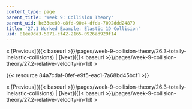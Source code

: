 ```yaml
---
content_type: page
parent_title: 'Week 9: Collision Theory'
parent_uid: bc33ee80-c8fd-90e4-dfda-7092ddd24879
title: '27.1 Worked Example: Elastic 1D Collision'
uid: 81ee9da3-5071-cf42-2165-0926ad929f14
---
```


« [Previous]({{< baseurl >}}/pages/week-9-collision-theory/26.3-totally-inelastic-collisions) | [Next]({{< baseurl >}}/pages/week-9-collision-theory/27.2-relative-velocity-in-1d) »

{{< resource 84a7cdaf-0fef-e9f5-eac1-7a68bd45bcf1 >}}

« [Previous]({{< baseurl >}}/pages/week-9-collision-theory/26.3-totally-inelastic-collisions) | [Next]({{< baseurl >}}/pages/week-9-collision-theory/27.2-relative-velocity-in-1d) »